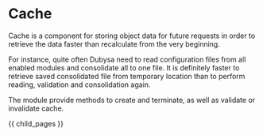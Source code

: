 # Cache #

Cache is a component for storing object data for future requests in order to retrieve the data faster than recalculate from the very beginning.  

For instance, quite often Dubysa need to read configuration files from all enabled modules 
and consolidate all to one file. It is definitely faster to retrieve saved consolidated file from temporary location than to perform reading, validation and consolidation again.

The module provide methods to create and terminate, as well as validate or invalidate cache.


{{ child_pages }}